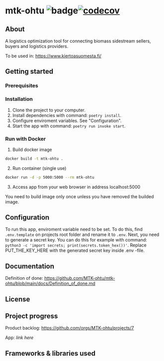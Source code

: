 # mtk-ohtu ![badge](https://github.com/MTK-ohtu/mtk-ohtu/workflows/CI/badge.svg)[![codecov](https://codecov.io/gh/MTK-ohtu/mtk-ohtu/graph/badge.svg?token=U4WI4WSGPC)](https://codecov.io/gh/MTK-ohtu/mtk-ohtu)

## About
A logistics optimization tool for connecting biomass sidestream sellers, buyers and logistics providers.

To be used in: https://www.kiertoasuomesta.fi/

## Getting started

### Prerequisites

### Installation

1. Clone the project to your computer.
2. Install dependencies with command: `poetry install`.
3. Configure enviroment variables. See "Configuration".
4. Start the app with command: `poetry run invoke start`.

### Run with Docker

1. Build docker image
```bash
docker build -t mtk-ohtu .
```
2. Run container (single use)
```bash
docker run -d -p 5000:5000 --rm mtk-ohtu
```
3. Access app from your web browser in address localhost:5000

You need to build image only once unless you have removed the builded image.


## Configuration

To run this app, enviroment variable need to be set. To do this, find `.env.template` on projects root folder and rename it to `.env`.
Next, you need to generate a secret key. You can do this for example with command: `python3 -c 'import secrets; print(secrets.token_hex())'`. Replace PUT_THE_KEY_HERE with the generated secret key inside .env -file.


## Documentation

Definition of done: https://github.com/MTK-ohtu/mtk-ohtu/blob/main/docs/Definition_of_done.md

## License

## Project progress

Product backlog: https://github.com/orgs/MTK-ohtu/projects/7

App: _link here_


## Frameworks & libraries used

